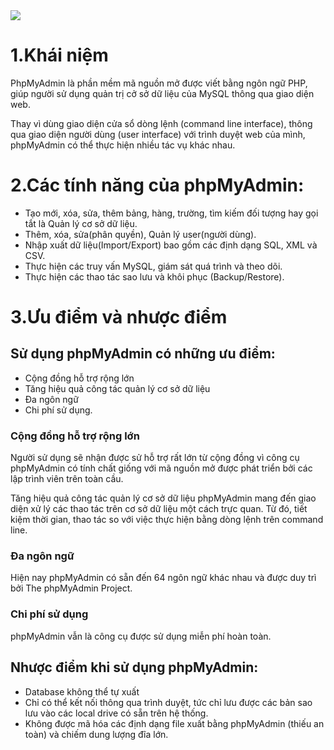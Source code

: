 <img src="https://wiki.tino.org/wp-content/uploads/2019/01/pma-logo-1024x512.jpg">

# 1.Khái niệm
PhpMyAdmin là phần mềm mã nguồn mở được viết bằng ngôn ngữ PHP, giúp người sử dụng quản trị cở sở dữ liệu của MySQL thông qua giao diện web.

Thay vì dùng giao diện cửa sổ dòng lệnh (command line interface), thông qua giao diện người dùng (user interface) với trình duyệt web của mình, phpMyAdmin có thể thực hiện nhiều tác vụ khác nhau. 

# 2.Các tính năng của phpMyAdmin:
+ Tạo mới, xóa, sửa, thêm bảng, hàng, trường, tìm kiếm đối tượng hay gọi tắt là Quản lý cơ sở dữ liệu.
+ Thêm, xóa, sửa(phân quyền), Quản lý user(người dùng). 
+ Nhập xuất dữ liệu(Import/Export) bao gồm các định dạng SQL, XML và CSV.
+ Thực hiện các truy vấn MySQL, giám sát quá trình và theo dõi.
+ Thực hiện các thao tác sao lưu và khôi phục (Backup/Restore). 

# 3.Ưu điểm và nhược điểm
## Sử dụng phpMyAdmin có những ưu điểm:
+ Cộng đồng hỗ trợ rộng lớn
+ Tăng hiệu quả công tác quản lý cơ sở dữ liệu
+ Đa ngôn ngữ
+ Chi phí sử dụng. 

### Cộng đồng hỗ trợ rộng lớn
Người sử dụng sẽ nhận được sử hỗ trợ rất lớn từ cộng đồng vì công cụ phpMyAdmin có tính chất giống với mã nguồn mở được phát triển bởi các lập trình viên trên toàn cầu. 

Tăng hiệu quả công tác quản lý cơ sở dữ liệu
phpMyAdmin mang đến giao diện xử lý các thao tác trên cơ sở dữ liệu một cách trực quan. Từ đó, tiết kiệm thời gian, thao tác so với việc thực hiện bằng dòng lệnh trên command line.

### Đa ngôn ngữ
Hiện nay phpMyAdmin có sẵn đến 64 ngôn ngữ khác nhau và được duy trì bởi The phpMyAdmin Project. 

### Chi phí sử dụng
phpMyAdmin vẫn là công cụ được sử dụng miễn phí hoàn toàn.

## Nhược điểm khi sử dụng phpMyAdmin:
+ Database không thể tự xuất
+ Chỉ có thể kết nối thông qua trình duyệt, tức chỉ lưu được các bản sao lưu vào các local drive có sẵn trên hệ thống.
+ Không được mã hóa các định dạng file xuất bằng phpMyAdmin (thiếu an toàn) và chiếm dung lượng đĩa lớn.





